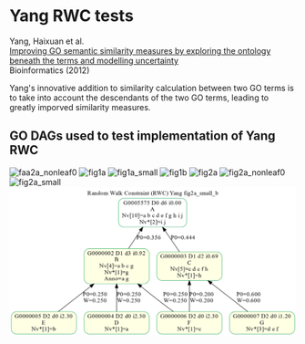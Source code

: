 # Yang RWC tests
Yang, Haixuan et al.    
[Improving GO semantic similarity measures by exploring the ontology beneath the terms and modelling uncertainty](https://pubmed.ncbi.nlm.nih.gov/22522134)    
Bioinformatics (2012)    

Yang's innovative addition to similarity calculation between two GO terms is to
take into account the descendants of the two GO terms,
leading to greatly imporved similarity measures.


## GO DAGs used to test implementation of Yang RWC

![faa2a_nonleaf0](yang_faa2a_nonleaf0.png)
![fig1a](yang_fig1a.png)
![fig1a_small](yang_fig1a_small.png)
![fig1b](yang_fig1b.png)
![fig2a](yang_fig2a.png)
![fig2a_nonleaf0](yang_fig2a_nonleaf0.png)
![fig2a_small](yang_fig2a_small.png)
![fig2a_small_b](yang_fig2a_small_b.png)

